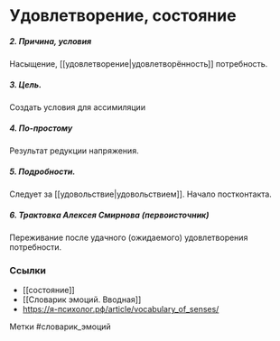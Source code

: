 #  Удовлетворение, состояние

##### 2. Причина, условия
Насыщение, [[удовлетворение|удовлетворённость]] потребность.

##### 3. Цель.
Создать условия для ассимиляции

##### 4. По-простому
Результат редукции напряжения. 

##### 5. Подробности.
Следует за [[удовольствие|удовольствием]]. Начало постконтакта. 

##### 6. Трактовка Алексея Смирнова (первоисточник)
Переживание после удачного (ожидаемого) удовлетворения потребности.


### Ссылки
- [[состояние]]
- [[Словарик эмоций. Вводная]]
- https://я-психолог.рф/article/vocabulary_of_senses/

Метки #словарик_эмоций 




